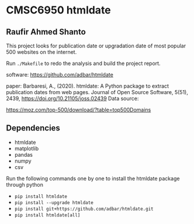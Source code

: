 # CMSC6950 htmldate
## Raufir Ahmed Shanto

This project looks for publication date or upgradation date of most popular 500 websites on the internet.

Run `./Makefile` to redo the analysis and build the project report.

software: https://github.com/adbar/htmldate

paper: Barbaresi, A., (2020). htmldate: A Python package to extract publication dates from web pages. Journal of Open Source Software, 5(51), 2439, https://doi.org/10.21105/joss.02439
Data source:

https://moz.com/top-500/download/?table=top500Domains

## Dependencies

- htmldate
- matplotlib
- pandas
- numpy
- csv

Run the following commands one by one to install the htmldate package through python

 - `pip install htmldate`
 - `pip install --upgrade htmldate`
 - `pip install git+https://github.com/adbar/htmldate.git`
 - `pip install htmldate[all]`
